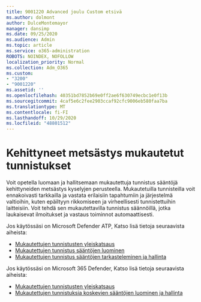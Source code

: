 ```yaml
---
title: 9001220 Advanced joulu Custom etsivä
ms.author: dolmont
author: DulceMontemayor
manager: dansimp
ms.date: 09/25/2020
ms.audience: Admin
ms.topic: article
ms.service: o365-administration
ROBOTS: NOINDEX, NOFOLLOW
localization_priority: Normal
ms.collection: Adm_O365
ms.custom:
- "3200"
- "9001220"
ms.assetid: ''
ms.openlocfilehash: 40351bd7852b69e0ff2ae6f630749ecbc1e0f13b
ms.sourcegitcommit: 4caf5e6c2fee2903ccaf92cfc9006eb580faa7ba
ms.translationtype: MT
ms.contentlocale: fi-FI
ms.lasthandoff: 10/29/2020
ms.locfileid: "48801512"
---
```

# <a name="advanced-hunting-custom-detections"></a>Kehittyneet metsästys mukautetut tunnistukset

Voit opetella luomaan ja hallitsemaan mukautettuja tunnistus sääntöjä kehittyneiden metsästys kyselyjen perusteella. Mukautetuilla tunnisteilla voit ennakoivasti tarkkailla ja vastata erilaisiin tapahtumiin ja järjestelmä valtioihin, kuten epäiltyyn rikkomiseen ja virheellisesti tunnistettuihin laitteisiin. Voit tehdä sen mukautettavilla tunnistus säännöillä, jotka laukaisevat ilmoitukset ja vastaus toiminnot automaattisesti.
  
Jos käytössäsi on Microsoft Defender ATP, Katso lisä tietoja seuraavista aiheista: 
- [Mukautettujen tunnistusten yleiskatsaus](https://docs.microsoft.com/windows/security/threat-protection/microsoft-defender-atp/overview-custom-detections)
- [Mukautettujen tunnistus sääntöjen luominen](https://docs.microsoft.com/windows/security/threat-protection/microsoft-defender-atp/custom-detection-rules)
- [Mukautettujen tunnistus sääntöjen tarkasteleminen ja hallinta](https://docs.microsoft.com/windows/security/threat-protection/microsoft-defender-atp/custom-detections-manage)

Jos käytössäsi on Microsoft 365 Defender, Katso lisä tietoja seuraavista aiheista: 
- [Mukautettujen tunnistusten yleiskatsaus](https://docs.microsoft.com/microsoft-365/security/mtp/custom-detections-overview)
- [Mukautettujen tunnistuksia koskevien sääntöjen luominen ja hallinta](https://docs.microsoft.com/microsoft-365/security/mtp/custom-detection-rules)
